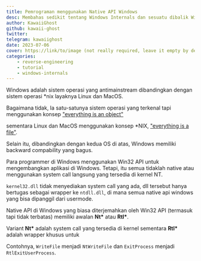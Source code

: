 ```yaml
---
title: Pemrograman menggunakan Native API Windows
desc: Membahas sedikit tentang Windows Internals dan sesuatu dibalik Win32 API
author: KawaiiGhost
github: kawaii-ghost
twitter:
telegram: kawaiighost
date: 2023-07-06
cover: https://link/to/image (not really required, leave it empty by deleting this line)
categories:
    - reverse-engineering
    - tutorial
    - windows-internals
---
```


Windows adalah sistem operasi yang antimainstream dibandingkan dengan sistem operasi \*nix layaknya Linux dan MacOS.

Bagaimana tidak, Ia satu-satunya sistem operasi yang terkenal tapi menggunakan konsep ["everything is an object"](https://learn.microsoft.com/en-us/previous-versions/ms810501(v=msdn.10)?redirectedfrom=MSDN)

sementara Linux dan MacOS menggunakan konsep *NIX, ["everything is a file"](https://en.wikipedia.org/wiki/Everything_is_a_file).

Selain itu, dibandingkan dengan kedua OS di atas, Windows memiliki backward compability yang bagus.

Para programmer di Windows menggunakan Win32 API untuk mengembangkan aplikasi di Windows. Tetapi, itu semua tidaklah native atau menggunakan system call langsung yang tersedia di kernel NT.

`kernel32.dll` tidak menyediakan system call yang ada, dll tersebut hanya bertugas sebagai wrapper ke `ntdll.dll`, di mana semua native api windows yang bisa dipanggil dari usermode.

Native API di Windows yang biasa diterjemahkan oleh Win32 API (termasuk tapi tidak terbatas) memiliki awalan **Nt\*** atau **Rtl\***.

Variant **Nt\*** adalah system call yang tersedia di kernel sementara **Rtl\*** adalah wrapper khusus untuk 

Contohnya, `WriteFile` menjadi `NtWriteFile` dan `ExitProcess` menjadi `RtlExitUserProcess`.



